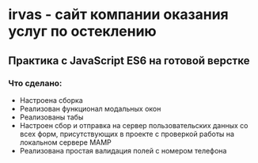 # irvas - сайт компании оказания услуг по остеклению
## Практика с JavaScript ES6 на готовой верстке

### Что сделано:
+ Настроена сборка
+ Реализован функционал модальных окон
+ Реализованы табы
+ Настроен сбор и отправка на сервер пользовательских данных со всех форм, присутствующих в проекте с проверкой работы на локальном сервере MAMP
+ Реализована простая валидация полей с номером телефона

